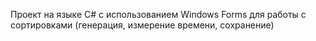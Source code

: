 Проект на языке C# c использованием Windows Forms для работы с сортировками (генерация, измерение времени, сохранение)
